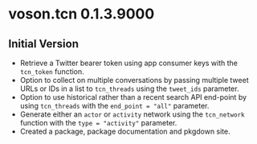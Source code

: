 # voson.tcn 0.1.3.9000

## Initial Version
- Retrieve a Twitter bearer token using app consumer keys with the `tcn_token` function.
- Option to collect on multiple conversations by passing multiple tweet URLs or IDs in a list to `tcn_threads` using the `tweet_ids` parameter.
- Option to use historical rather than a recent search API end-point by using `tcn_threads` with the `end_point = "all"` parameter. 
- Generate either an `actor` or `activity` network using the `tcn_network` function with the `type = "activity"` parameter.
- Created a package, package documentation and pkgdown site.
